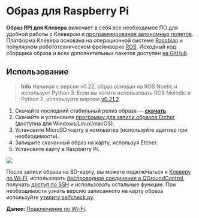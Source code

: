# Образ для Raspberry Pi

**Образ RPi для Клевера** включает в себя все необходимое ПО для удобной работы с Клевером и [программирования автономных полетов](simple_offboard.md). Платформа Клевера основана на операционной системе [Raspbian](https://www.raspberrypi.org/downloads/raspbian/) и популярном робототехническом фреймворке [ROS](ros.md). Исходный код сборщика образа и всех дополнительных пакетов доступен [на GitHub](https://github.com/CopterExpress/drone).

## Использование

> **Info** Начиная с версии v0.22, образ основан на ROS Noetic и использует Python 3. Если вы хотите использовать ROS Melodic и Python 2, используйте версию [v0.21.2](https://github.com/CopterExpress/drone/releases/download/v0.21.2/drone_v0.21.2.img.zip).

1. Скачайте последний стабильный релиз образа — **<a class="latest-image" href="https://github.com/CopterExpress/drone/releases">скачать</a>**.
2. Скачайте и установите [программу для записи образов Etcher](https://www.balena.io/etcher/) (доступна для Windows/Linux/macOS).
3. Установите MicroSD-карту в компьютер (используйте адаптер при необходимости).
4. Запишите скачанный образ на карту, используя Etcher.
5. Установите карту в Raspberry Pi.

<img src="../assets/etcher.png" class="zoom">

После записи образа на SD-карту, вы можете подключаться к [Клеверу по Wi-Fi](wifi.md), использовать [беспроводное соединение в QGroundControl](gcs_bridge.md), получать [доступ по SSH](ssh.md) и использовать остальные функции. При необходимости узнать версию записанного на карту образа используйте [утилиту selfcheck.py](selfcheck.md).

**Далее:** [Подключение по Wi-Fi](wifi.md).
